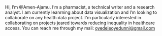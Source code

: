 Hi, I’m @Amen-Ajamu.
I’m a pharmacist, a technical writer and a research analyst.
I am currently leanrning about data visualization and
I’m looking to collaborate on any health data project. I'm particularly interested in collaborating on projects jeared towards reducing inequality in healthcare access.
You can reach me through my mail: oyedeleoyedunni@gmail.com

<!---
Amen-Ajamu/Amen-Ajamu is a ✨ special ✨ repository because its `README.md` (this file) appears on your GitHub profile.
You can click the Preview link to take a look at your changes.
--->
